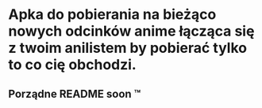 # Apka do pobierania na bieżąco nowych odcinków anime łącząca się z twoim anilistem by pobierać tylko to co cię obchodzi.
## Porządne README soon :tm:
